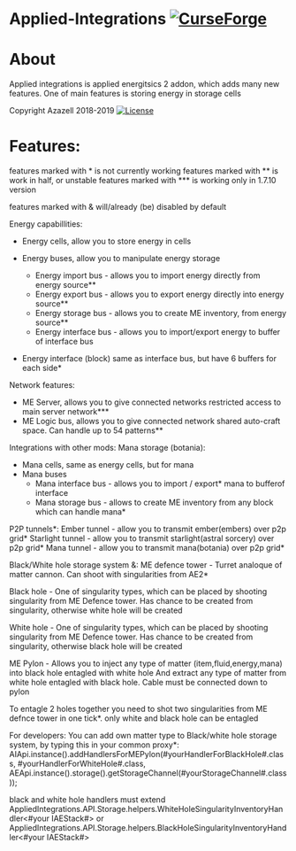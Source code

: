 # Applied-Integrations [![CurseForge](http://cf.way2muchnoise.eu/full_243076_downloads.svg)](https://minecraft.curseforge.com/projects/applied-integrations)

# About
Applied integrations is applied energitsics 2 addon, which adds many new features. One of main features is storing energy in storage cells

Copyright Azazell 2018-2019
[![License](https://img.shields.io/badge/License-MIT-red.svg?style=flat-square)](http://opensource.org/licenses/MIT)

# Features:
features marked with * is not currently working
features marked with ** is work in half, or unstable
features marked with *** is working only in 1.7.10 version

features marked with & will/already (be) disabled by default

Energy capabillities:
- Energy cells, allow you to store energy in cells
- Energy buses, allow you to manipulate energy storage
	- Energy import bus - allows you to import energy directly from energy source**
	- Energy export bus - allows you to export energy directly into energy source**
	- Energy storage bus - allows you to create ME inventory, from energy source**
	- Energy interface bus - allows you to import/export energy to buffer of interface bus
	
- Energy interface (block) same as interface bus, but have 6 buffers for each side*

Network features:
- ME Server, allows you to give connected networks restricted access to main server network***
- ME Logic bus, allows you to give connected network shared auto-craft space. Can handle up to 54 patterns**

Integrations with other mods:
Mana storage (botania):
- Mana cells, same as energy cells, but for mana
- Mana buses
	- Mana interface bus - allows you to import / export* mana to bufferof interface
	- Mana storage bus - allows to create ME inventory from any block which can handle mana*

P2P tunnels*:
Ember tunnel - allow you to transmit ember(embers) over p2p grid*
Starlight tunnel - allow you to transmit starlight(astral sorcery) over p2p grid*
Mana tunnel - allow you to transmit mana(botania) over p2p grid*

Black/White hole storage system &:
ME defence tower - Turret analoque of matter cannon. Can shoot with singularities from AE2*

Black hole - One of singularity types, which can be placed by shooting singularity from ME Defence tower. Has <not picked yet> chance to be created from singularity, otherwise white hole will be created

White hole - One of singularity types, which can be placed by shooting singularity from ME Defence tower. Has <not picked yet> chance to be created from singularity, otherwise black hole will be created

ME Pylon - Allows you to inject any type of matter (item,fluid,energy,mana) into black hole entagled with white hole
						And extract any type of matter from white hole entagled with black hole.
						Cable must be connected down to pylon
						
To entagle 2 holes together you need to shot two singularities from ME defnce tower in one tick*.
only white and black hole can be entagled

For developers:
 You can add own matter type to Black/white hole storage system, by typing this in your common proxy*:
 AIApi.instance().addHandlersForMEPylon(#yourHandlerForBlackHole#.class, #yourHandlerForWhiteHole#.class, AEApi.instance().storage().getStorageChannel(#yourStorageChannel#.class));
 
 black and white hole handlers must extend
 AppliedIntegrations.API.Storage.helpers.WhiteHoleSingularityInventoryHandler<#your IAEStack#>
 or
 AppliedIntegrations.API.Storage.helpers.BlackHoleSingularityInventoryHandler<#your IAEStack#>

